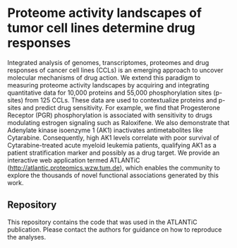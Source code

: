 # Proteome activity landscapes of tumor cell lines determine drug responses

Integrated analysis of genomes, transcriptomes, proteomes and drug responses of cancer cell lines (CCLs) is an emerging approach to uncover molecular mechanisms of drug action. We extend this paradigm to measuring proteome activity landscapes by acquiring and integrating quantitative data for 10,000 proteins and 55,000 phosphorylation sites (p-sites) from 125 CCLs. These data are used to contextualize proteins and p-sites and predict drug sensitivity. For example, we find that Progesterone Receptor (PGR) phosphorylation is associated with sensitivity to drugs modulating estrogen signaling such as Raloxifene. We also demonstrate that Adenylate kinase isoenzyme 1 (AK1) inactivates antimetabolites like Cytarabine. Consequently, high AK1 levels correlate with poor survival of Cytarabine-treated acute myeloid leukemia patients, qualifying AK1 as a patient stratification marker and possibly as a drug target. We provide an interactive web application termed ATLANTiC (http://atlantic.proteomics.wzw.tum.de), which enables the community to explore the thousands of novel functional associations generated by this work.

## Repository

This repository contains the code that was used in the ATLANTiC publication. Please contact the authors for guidance on how to reproduce the analyses.
